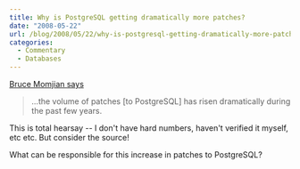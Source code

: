 ```yaml
---
title: Why is PostgreSQL getting dramatically more patches?
date: "2008-05-22"
url: /blog/2008/05/22/why-is-postgresql-getting-dramatically-more-patches/
categories:
  - Commentary
  - Databases
---
```

[Bruce Momjian says](http://momjian.us/main/blogs/pgblog.html#May_22_2008)

<blockquote cite="http://momjian.us/main/blogs/pgblog.html#May_22_2008">
  <p>
    ...the volume of patches [to PostgreSQL] has risen dramatically during the past few years.
  </p>
</blockquote>

This is total hearsay -- I don't have hard numbers, haven't verified it myself, etc etc. But consider the source!

What can be responsible for this increase in patches to PostgreSQL?


